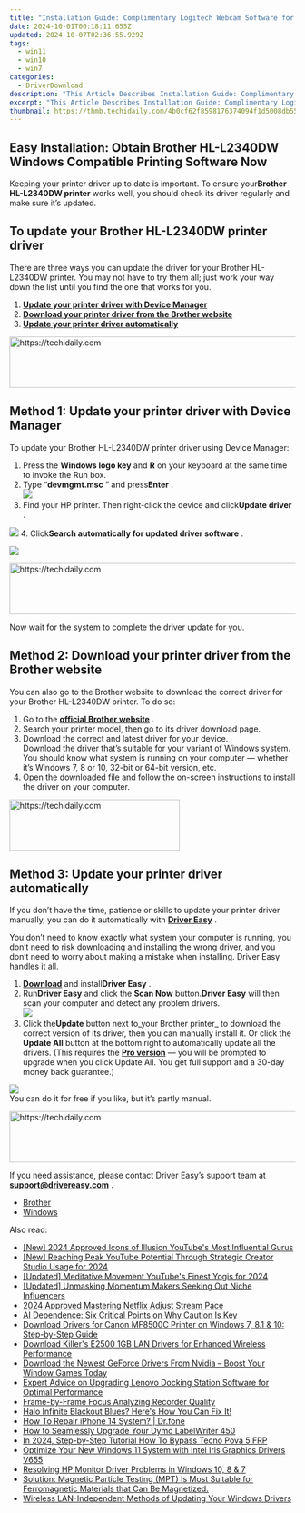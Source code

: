 ```yaml
---
title: "Installation Guide: Complimentary Logitech Webcam Software for Windows Operating System"
date: 2024-10-01T00:18:11.655Z
updated: 2024-10-07T02:36:55.929Z
tags:
  - win11
  - win10
  - win7
categories:
  - DriverDownload
description: "This Article Describes Installation Guide: Complimentary Logitech Webcam Software for Windows Operating System"
excerpt: "This Article Describes Installation Guide: Complimentary Logitech Webcam Software for Windows Operating System"
thumbnail: https://thmb.techidaily.com/4b0cf62f8598176374094f1d5008db55cda943f9c34511f05e37067a05b873ab.jpg
---
```


## Easy Installation: Obtain Brother HL-L2340DW Windows Compatible Printing Software Now

Keeping your printer driver up to date is important. To ensure your**Brother HL-L2340DW printer** works well, you should check its driver regularly and make sure it’s updated.

## To update your Brother HL-L2340DW printer driver

 There are three ways you can update the driver for your Brother HL-L2340DW printer. You may not have to try them all; just work your way down the list until you find the one that works for you.

1. [**Update your printer driver with Device Manager**](https://tools.techidaily.com/drivereasy/download/)
2. **[Download your printer driver from the Brother website](https://tools.techidaily.com/drivereasy/download/)**
3. **[Update your printer driver automatically](https://tools.techidaily.com/drivereasy/download/)**

<!-- affiliate ads begin -->
<a href="https://appsumo.8odi.net/c/5597632/2123740/7443" target="_top" id="2123740">
  <img src="//a.impactradius-go.com/display-ad/7443-2123740" border="0" alt="https://techidaily.com" width="728" height="90"/>
</a>
<img height="0" width="0" src="https://appsumo.8odi.net/i/5597632/2123740/7443" style="position:absolute;visibility:hidden;" border="0" />
<!-- affiliate ads end -->

## Method 1: Update your printer driver with Device Manager

To update your Brother HL-L2340DW printer driver using Device Manager:

1. Press the **Windows logo key** and **R** on your keyboard at the same time to invoke the Run box.
2. Type “**devmgmt.msc** ” and press**Enter** .  
![](https://images.drivereasy.com/wp-content/uploads/2019/01/image.png)
3. Find your HP printer. Then right-click the device and click**Update driver** .  

![](https://images.drivereasy.com/wp-content/uploads/2019/01/image-1.png)
4. Click**Search automatically for updated driver software** .  

![](https://images.drivereasy.com/wp-content/uploads/2019/01/image-2.png)

<!-- affiliate ads begin -->
<a href="https://aligracehair.sjv.io/c/5597632/2012406/19272" target="_top" id="2012406">
  <img src="//a.impactradius-go.com/display-ad/19272-2012406" border="0" alt="https://techidaily.com" width="728" height="90"/>
</a>
<img height="0" width="0" src="https://aligracehair.sjv.io/i/5597632/2012406/19272" style="position:absolute;visibility:hidden;" border="0" />
<!-- affiliate ads end -->

Now wait for the system to complete the driver update for you.

## Method 2: Download your printer driver from the Brother website

 You can also go to the Brother website to download the correct driver for your Brother HL-L2340DW printer. To do so:

1. Go to the **[official Brother website](https://www.brother-usa.com/)**  .
2. Search your printer model, then go to its driver download page.
3. Download the correct and latest driver for your device.  
 Download the driver that’s suitable for your variant of Windows system. You should know what system is running on your computer — whether it’s Windows 7, 8 or 10, 32-bit or 64-bit version, etc.
4. Open the downloaded file and follow the on-screen instructions to install the driver on your computer.

<!-- affiliate ads begin -->
<a href="https://aligracehair.sjv.io/c/5597632/2135400/19272" target="_top" id="2135400">
  <img src="//a.impactradius-go.com/display-ad/19272-2135400" border="0" alt="https://techidaily.com" width="300" height="90"/>
</a>
<img height="0" width="0" src="https://aligracehair.sjv.io/i/5597632/2135400/19272" style="position:absolute;visibility:hidden;" border="0" />
<!-- affiliate ads end -->

## Method 3: Update your printer driver automatically

 If you don’t have the time, patience or skills to update your printer driver manually, you can do it automatically with **[Driver Easy](https://tools.techidaily.com/drivereasy/download/)**  .

 You don’t need to know exactly what system your computer is running, you don’t need to risk downloading and installing the wrong driver, and you don’t need to worry about making a mistake when installing. Driver Easy handles it all.

1. **[Download](https://tools.techidaily.com/drivereasy/download/)**  and install**Driver Easy** .
2. Run**Driver Easy** and click the **Scan Now** button.**Driver Easy** will then scan your computer and detect any problem drivers.  
![](https://images.drivereasy.com/wp-content/uploads/2019/01/image-11.png)
3. Click the**Update** button next to_your Brother printer_ to download the correct version of its driver, then you can manually install it. Or click the **Update All** button at the bottom right to automatically update all the drivers. (This requires the **[Pro version](https://tools.techidaily.com/drivereasy/download/)**  — you will be prompted to upgrade when you click Update All. You get full support and a 30-day money back guarantee.)  

![](https://images.drivereasy.com/wp-content/uploads/2019/01/image-35.png)  
 You can do it for free if you like, but it’s partly manual.

<!-- affiliate ads begin -->
<a href="https://ephamedtechinc.pxf.io/c/5597632/2130533/26400" target="_top" id="2130533">
  <img src="//a.impactradius-go.com/display-ad/26400-2130533" border="0" alt="https://techidaily.com" width="728" height="90"/>
</a>
<img height="0" width="0" src="https://ephamedtechinc.pxf.io/i/5597632/2130533/26400" style="position:absolute;visibility:hidden;" border="0" />
<!-- affiliate ads end -->

 If you need assistance, please contact Driver Easy’s support team at **[support@drivereasy.com](https://tools.techidaily.com/drivereasy/download/)**  .

* [Brother](https://tools.techidaily.com/drivereasy/download/)
* [Windows](https://tools.techidaily.com/drivereasy/download/)

<ins class="adsbygoogle"
     style="display:block"
     data-ad-format="autorelaxed"
     data-ad-client="ca-pub-7571918770474297"
     data-ad-slot="1223367746"></ins>

<ins class="adsbygoogle"
     style="display:block"
     data-ad-client="ca-pub-7571918770474297"
     data-ad-slot="8358498916"
     data-ad-format="auto"
     data-full-width-responsive="true"></ins>

<span class="atpl-alsoreadstyle">Also read:</span>
<div><ul>
<li><a href="https://youtube-data.techidaily.com/024-approved-icons-of-illusion-youtubes-most-influential-gurus/"><u>[New] 2024 Approved Icons of Illusion YouTube's Most Influential Gurus</u></a></li>
<li><a href="https://youtube-zero.techidaily.com/eaching-peak-youtube-potential-through-strategic-creator-studio-usage-for-2024/"><u>[New] Reaching Peak YouTube Potential Through Strategic Creator Studio Usage for 2024</u></a></li>
<li><a href="https://youtube-webster.techidaily.com/ed-meditative-movement-youtubes-finest-yogis-for-2024/"><u>[Updated] Meditative Movement YouTube's Finest Yogis for 2024</u></a></li>
<li><a href="https://instagram-video-recordings.techidaily.com/updated-unmasking-momentum-makers-seeking-out-niche-influencers/"><u>[Updated] Unmasking Momentum Makers Seeking Out Niche Influencers</u></a></li>
<li><a href="https://extra-support.techidaily.com/2024-approved-mastering-netflix-adjust-stream-pace/"><u>2024 Approved Mastering Netflix Adjust Stream Pace</u></a></li>
<li><a href="https://tech-hub.techidaily.com/ai-dependence-six-critical-points-on-why-caution-is-key/"><u>AI Dependence: Six Critical Points on Why Caution Is Key</u></a></li>
<li><a href="https://driver-download.techidaily.com/download-drivers-for-canon-mf8500c-printer-on-windows-7-81-and-10-step-by-step-guide/"><u>Download Drivers for Canon MF8500C Printer on Windows 7, 8.1 & 10: Step-by-Step Guide</u></a></li>
<li><a href="https://driver-download.techidaily.com/download-killers-e2500-1gb-lan-drivers-for-enhanced-wireless-performance/"><u>Download Killer's E2500 1GB LAN Drivers for Enhanced Wireless Performance</u></a></li>
<li><a href="https://driver-download.techidaily.com/download-the-newest-geforce-drivers-from-nvidia-boost-your-window-games-today/"><u>Download the Newest GeForce Drivers From Nvidia – Boost Your Window Games Today</u></a></li>
<li><a href="https://driver-download.techidaily.com/expert-advice-on-upgrading-lenovo-docking-station-software-for-optimal-performance/"><u>Expert Advice on Upgrading Lenovo Docking Station Software for Optimal Performance</u></a></li>
<li><a href="https://desktop-recording.techidaily.com/frame-by-frame-focus-analyzing-recorder-quality/"><u>Frame-by-Frame Focus Analyzing Recorder Quality</u></a></li>
<li><a href="https://program-issues.techidaily.com/halo-infinite-blackout-blues-heres-how-you-can-fix-it/"><u>Halo Infinite Blackout Blues? Here's How You Can Fix It!</u></a></li>
<li><a href="https://blog-min.techidaily.com/how-to-repair-iphone-14-system-drfone-by-drfone-ios-system-repair-ios-system-repair/"><u>How To Repair iPhone 14 System? | Dr.fone</u></a></li>
<li><a href="https://driver-download.techidaily.com/how-to-seamlessly-upgrade-your-dymo-labelwriter-450/"><u>How to Seamlessly Upgrade Your Dymo LabelWriter 450</u></a></li>
<li><a href="https://bypass-frp.techidaily.com/in-2024-step-by-step-tutorial-how-to-bypass-tecno-pova-5-frp-by-drfone-android/"><u>In 2024, Step-by-Step Tutorial How To Bypass Tecno Pova 5 FRP</u></a></li>
<li><a href="https://driver-download.techidaily.com/optimize-your-new-windows-11-system-with-intel-iris-graphics-drivers-v655/"><u>Optimize Your New Windows 11 System with Intel Iris Graphics Drivers V655</u></a></li>
<li><a href="https://driver-download.techidaily.com/resolving-hp-monitor-driver-problems-in-windows-10-8-and-7/"><u>Resolving HP Monitor Driver Problems in Windows 10, 8 & 7</u></a></li>
<li><a href="https://driver-download.techidaily.com/1722962946686-solution-magnetic-particle-testing-mpt-is-most-suitable-for-ferromagnetic-materials-that-can-be-magnetized/"><u>Solution: Magnetic Particle Testing (MPT) Is Most Suitable for Ferromagnetic Materials that Can Be Magnetized.</u></a></li>
<li><a href="https://driver-download.techidaily.com/wireless-lan-independent-methods-of-updating-your-windows-drivers/"><u>Wireless LAN-Independent Methods of Updating Your Windows Drivers</u></a></li>
</ul></div>

